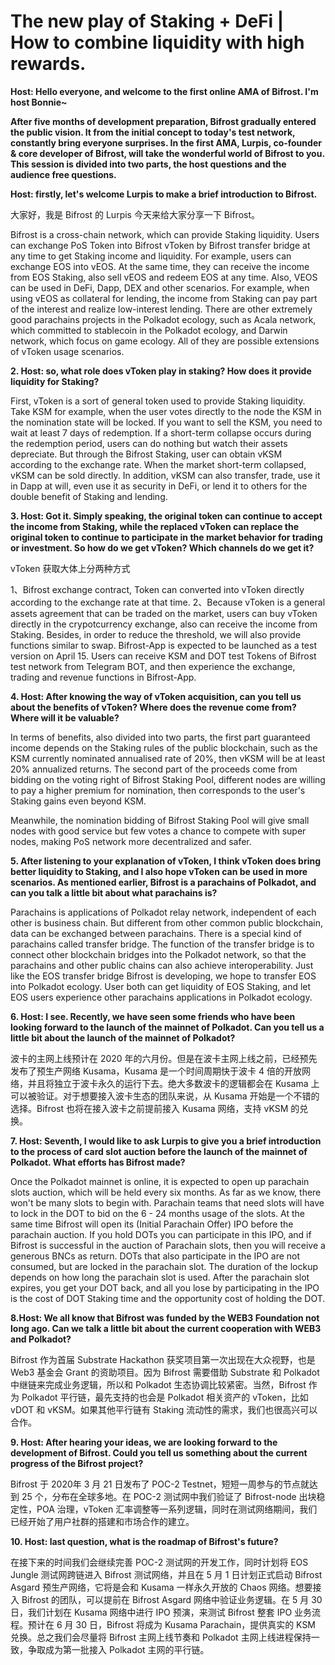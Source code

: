 # The new play of Staking + DeFi | How to combine liquidity with high rewards.

**Host: Hello everyone, and welcome to the first online AMA of Bifrost. I'm host Bonnie~**

**After five months of development preparation, Bifrost gradually entered the public vision. It from the initial concept to today's test network, constantly bring everyone surprises. In the first AMA, Lurpis, co-founder & core developer of Bifrost, will take the wonderful world of Bifrost to you. This session is divided into two parts, the host questions and the audience free questions.**

**Host: firstly, let's welcome Lurpis to make a brief introduction to Bifrost.**

大家好，我是 Bifrost 的 Lurpis 今天来给大家分享一下 Bifrost。

Bifrost is a cross-chain network, which can provide Staking liquidity. Users can exchange PoS Token into Bifrost vToken by Bifrost transfer bridge at any time to get Staking income and liquidity. For example, users can exchange EOS into vEOS. At the same time, they can receive the income from EOS Staking, also sell vEOS and redeem EOS at any time. Also, VEOS can be used in DeFi, Dapp, DEX and other scenarios. For example, when using vEOS as collateral for lending, the income from Staking can pay part of the interest and realize low-interest lending. There are other extremely good parachains projects in the Polkadot ecology, such as Acala network, which committed to stablecoin in the Polkadot ecology, and Darwin network, which focus on game ecology. All of they are possible extensions of vToken usage scenarios.

**2. Host: so, what role does vToken play in staking? How does it provide liquidity for Staking?**

First, vToken is a sort of general token used to provide Staking liquidity. Take KSM for example, when the user votes directly to the node the KSM in the nomination state will be locked. If you want to sell the KSM, you need to wait at least 7 days of redemption. If a short-term collapse occurs during the redemption period, users can do nothing but watch their assets depreciate. But through the Bifrost Staking, user can obtain vKSM according to the exchange rate. When the market short-term collapsed, vKSM can be sold directly. In addition, vKSM can also transfer, trade, use it in Dapp at will, even use it as security in DeFi, or lend it to others for the double benefit of Staking and lending.

**3. Host: Got it. Simply speaking, the original token can continue to accept the income from Staking, while the replaced vToken can replace the original token to continue to participate in the market behavior for trading or investment. So how do we get vToken? Which channels do we get it?**

vToken 获取大体上分两种方式

1、Bifrost exchange contract, Token can converted into vToken directly according to the exchange rate at that time. 2、Because vToken is a general assets agreement that can be traded on the market, users can buy vToken directly in the crypotcurrency exchange, also can receive the income from Staking. Besides, in order to reduce the threshold, we will also provide functions similar to swap. Bifrost-App is expected to be launched as a test version on April 15. Users can receive KSM and DOT test Tokens of Bifrost test network from Telegram BOT, and then experience the exchange, trading and revenue functions in Bifrost-App.

**4. Host: After knowing the way of vToken acquisition, can you tell us about the benefits of vToken? Where does the revenue come from? Where will it be valuable?**

In terms of benefits, also divided into two parts, the first part guaranteed income depends on the Staking rules of the public blockchain, such as the KSM currently nominated annualised rate of 20%, then vKSM will be at least 20% annualized returns. The second part of the proceeds come from bidding on the voting right of Bifrost Staking Pool, different nodes are willing to pay a higher premium for nomination, then corresponds to the user's Staking gains even beyond KSM.

Meanwhile, the nomination bidding of Bifrost Staking Pool will give small nodes with good service but few votes a chance to compete with super nodes, making PoS network more decentralized and safer.

**5. After listening to your explanation of vToken, I think vToken does bring better liquidity to Staking, and I also hope vToken can be used in more scenarios. As mentioned earlier, Bifrost is a parachains of Polkadot, and can you talk a little bit about what parachains is?**

Parachains is applications of Polkadot relay network, independent of each other is business chain. But different from other common public blockchain, data can be exchanged between parachains. There is a special kind of parachains called transfer bridge. The function of the transfer bridge is to connect other blockchain bridges into the Polkadot network, so that the parachains and other public chains can also achieve interoperability. Just like the EOS transfer bridge Bifrost is developing, we hope to transfer EOS into Polkadot ecology. User both can get liquidity of EOS Staking, and let EOS users experience other parachains applications in Polkadot ecology.

**6. Host: I see. Recently, we have seen some friends who have been looking forward to the launch of the mainnet of Polkadot. Can you tell us a little bit about the launch of the mainnet of Polkadot?**

波卡的主网上线预计在 2020 年的六月份。但是在波卡主网上线之前，已经预先发布了预生产网络 Kusama，Kusama 是一个时间周期快于波卡 4 倍的开放网络，并且将独立于波卡永久的运行下去。绝大多数波卡的逻辑都会在 Kusama 上可以被验证。对于想要接入波卡生态的团队来说，从 Kusama 开始是一个不错的选择。Bifrost 也将在接入波卡之前提前接入 Kusama 网络，支持  vKSM 的兑换。

**7. Host: Seventh, I would like to ask Lurpis to give you a brief introduction to the process of card slot auction before the launch of the mainnet of Polkadot. What efforts has Bifrost made?**

Once the Polkadot mainnet is online, it is expected to open up parachain slots auction, which will be held every six months. As far as we know, there won't be many slots to begin with. Parachain teams that need slots will have to lock in the DOT to bid on the 6 - 24 months usage of the slots. At the same time Bifrost will open its (Initial Parachain Offer) IPO before the parachain auction. If you hold DOTs you can participate in this IPO, and if Bifrost is successful in the auction of Parachain slots, then you will receive a generous BNCs as return. DOTs that also participate in the IPO are not consumed, but are locked in the parachain slot. The duration of the lockup depends on how long the parachain slot is used. After the parachain slot expires, you get your DOT back, and all you lose by participating in the IPO is the cost of DOT Staking time and the opportunity cost of holding the DOT.

**8.Host: We all know that Bifrost was funded by the WEB3 Foundation not long ago. Can we talk a little bit about the current cooperation with WEB3 and Polkadot?**

Bifrost 作为首届 Substrate Hackathon 获奖项目第一次出现在大众视野，也是 Web3 基金会 Grant 的资助项目。因为 Bifrost 需要借助 Substrate 和 Polkadot 中继链来完成业务逻辑，所以和 Polkadot 生态协调比较紧密。当然，Bifrost 作为 Polkadot 平行链，最先支持的也会是 Polkadot 相关资产的 vToken，比如 vDOT 和 vKSM。如果其他平行链有 Staking 流动性的需求，我们也很高兴可以合作。

**9. Host: After hearing your ideas, we are looking forward to the development of Bifrost. Could you tell us something about the current progress of the Bifrost project?**

Bifrost 于 2020年 3 月 21 日发布了 POC-2 Testnet，短短一周参与的节点就达到 25 个，分布在全球多地。在 POC-2 测试网中我们验证了 Bifrost-node 出块稳定性，POA 治理，vToken 汇率调整等一系列逻辑，同时在测试网络期间，我们已经开始了用户社群的搭建和市场合作的建立。

**10. Host: last question, what is the roadmap of Bifrost's future?**

在接下来的时间我们会继续完善 POC-2 测试网的开发工作，同时计划将 EOS Jungle 测试网跨链进入 Bifrost 测试网络，并且在 5 月 1 日计划正式启动 Bifrost Asgard 预生产网络，它将是会和 Kusama 一样永久开放的 Chaos 网络。想要接入 Bifrost 的团队，可以提前在 Bifrost Asgard 网络中验证业务逻辑。在 5 月 30 日，我们计划在 Kusama 网络中进行 IPO 预演，来测试 Bifrost 整套 IPO 业务流程。预计在 6 月 30 日，Bifrost 将成为 Kusama Parachain，提供真实的 KSM 兑换。总之我们会尽量将 Bifrost 主网上线节奏和 Polkadot 主网上线进程保持一致，争取成为第一批接入 Polkadot 主网的平行链。